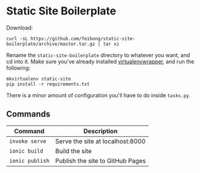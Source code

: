 # Static Site Boilerplate

Download:

```
curl -sL https://github.com/feihong/static-site-boilerplate/archive/master.tar.gz | tar xz
```

Rename the `static-site-boilerplate` directory to whatever you want, and cd into it. Make sure you've already installed [virtualenvwrapper](https://pypi.python.org/pypi/virtualenvwrapper/), and run the following:

```
mkvirtualenv static-site
pip install -r requirements.txt
```

There is a minor amount of configuration you'll have to do inside `tasks.py`.

## Commands

| **Command** | **Description** |
|-------------|-----------------|
| `invoke serve` | Serve the site at localhost:8000 |
| `ionic build` | Build the site |
| `ionic publish` | Publish the site to GitHub Pages |
